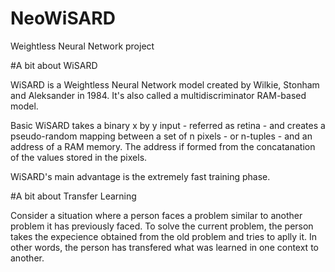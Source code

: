 # NeoWiSARD
Weightless Neural Network project

#A bit about WiSARD

WiSARD is a Weightless Neural Network model created by Wilkie, Stonham and Aleksander in 1984. It's also called a multidiscriminator RAM-based model.

Basic WiSARD takes a binary x by y input - referred as retina - and creates a pseudo-random mapping between a set of n pixels - or n-tuples - and an address of a RAM memory. The address if formed from the concatanation of the values stored in the pixels.

WiSARD's main advantage is the extremely fast training phase.

#A bit about Transfer Learning

Consider a situation where a person faces a problem similar to another problem it has previously faced. To solve the current problem, the person takes the expecience obtained from the old problem and tries to aplly it. In other words, the person has transfered what was learned in one context to another.
